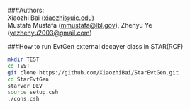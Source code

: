 ###Authors:  
  Xiaozhi Bai (xiaozhi@uic.edu)  
  Mustafa Mustafa (mmustafa@lbl.gov),
  Zhenyu Ye       (yezhenyu2003@gmail.com)

###How to run EvtGen external decayer class in STAR(RCF)  

```bash
mkdir TEST
cd TEST
git clone https://github.com/XiaozhiBai/StarEvtGen.git
cd StarEvtGen
starver DEV
source setup.csh
./cons.csh
```
